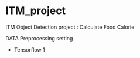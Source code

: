 # ITM_project
ITM Object Detection project : Calculate Food Calorie


DATA Preprocessing 
setting
- Tensorflow 1
